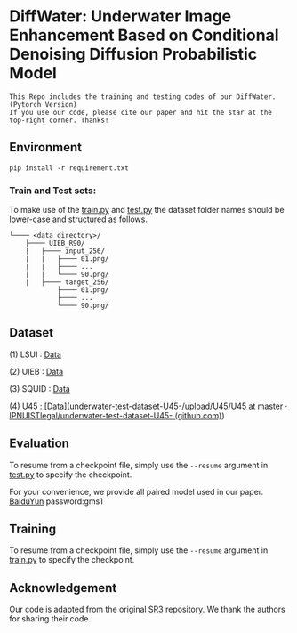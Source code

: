 # DiffWater: Underwater Image Enhancement Based on Conditional Denoising Diffusion Probabilistic Model

```
This Repo includes the training and testing codes of our DiffWater. (Pytorch Version)
If you use our code, please cite our paper and hit the star at the top-right corner. Thanks!
```

## Environment

```
pip install -r requirement.txt
```

### Train and Test sets:


To make use of the [train.py](train.py) and [test.py](test.py)  the dataset folder names should be lower-case and structured as follows.

```
└──── <data directory>/
    ├──── UIEB_R90/
    |   ├──── input_256/
    |   |   ├──── 01.png/
    |   |   ├──── ...
    |   |   └──── 90.png/
    |   ├──── target_256/
			├──── 01.png/
			├──── ...
			└──── 90.png/
```

## Dataset

(1) LSUI : [Data](https://lintaopeng.github.io/_pages/UIE%20Project%20Page.html) 

(2) UIEB : [Data](https://li-chongyi.github.io/proj_benchmark.html) 

(3) SQUID : [Data](https://csms.haifa.ac.il/profiles/tTreibitz/datasets/ambient_forwardlooking/index.html) 

(4) U45 : [Data]([underwater-test-dataset-U45-/upload/U45/U45 at master · IPNUISTlegal/underwater-test-dataset-U45- (github.com)](https://github.com/IPNUISTlegal/underwater-test-dataset-U45-/tree/master/upload/U45/U45)) 

## Evaluation

To resume from a checkpoint file, simply use the `--resume` argument in [test.py](test.py) to specify the checkpoint.

For your convenience, we provide all paired model used in our paper. [BaiduYun](https://pan.baidu.com/s/1_woeIfvT6zpUxn-3rItPCg ) password:gms1

## Training

To resume from a checkpoint file, simply use the `--resume` argument in  [train.py](train.py)  to specify the checkpoint.

## Acknowledgement

Our code is adapted from the original [SR3](https://github.com/Janspiry/Image-Super-Resolution-via-Iterative-Refinement) repository. We thank the authors for sharing their code.
